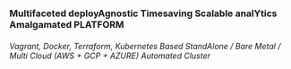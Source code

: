 ### Multifaceted deployAgnostic Timesaving Scalable analYtics Amalgamated PLATFORM
###### *Vagrant, Docker, Terraform, Kubernetes Based StandAlone / Bare Metal / Multi Cloud (AWS + GCP + AZURE) Automated Cluster*
